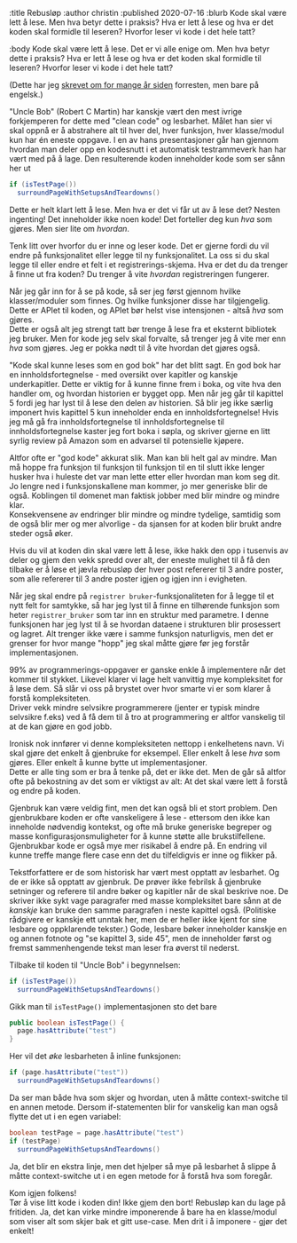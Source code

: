 :title Rebusløp
:author christin
:published 2020-07-16
:blurb
Kode skal være lett å lese. Men hva betyr dette i praksis? 
Hva er lett å lese og hva er det koden skal formidle til leseren? Hvorfor leser vi kode i det hele tatt?

:body 
Kode skal være lett å lese. 
Det er vi alle enige om. Men hva betyr dette i praksis? 
Hva er lett å lese og hva er det koden skal formidle til leseren? 
Hvorfor leser vi kode i det hele tatt?

(Dette har jeg [skrevet om for mange år siden](https://kranglefant.tumblr.com/post/30266564679/programming-like-a-pirate-alt-shift-m) forresten, men bare på engelsk.)

"Uncle Bob" (Robert C Martin) har kanskje vært den mest ivrige forkjemperen for dette med "clean code" og lesbarhet. 
Målet han sier vi skal oppnå er å abstrahere alt til hver del, hver funksjon, hver klasse/modul kun har én eneste oppgave. 
I en av hans presentasjoner går han gjennom hvordan man deler opp en kodesnutt i et automatisk testrammeverk han har vært med på å lage. 
Den resulterende koden inneholder kode som ser sånn her ut 

```java
if (isTestPage())
  surroundPageWithSetupsAndTeardowns()
```


Dette er helt klart lett å lese. 
Men hva er det vi får ut av å lese det? Nesten ingenting! Det inneholder ikke noen kode! Det forteller deg kun _hva_ som gjøres.
Men sier lite om _hvordan_.

Tenk litt over hvorfor du er inne og leser kode. Det er gjerne fordi du vil endre på funksjonalitet eller legge til ny funksjonalitet. 
La oss si du skal legge til eller endre et felt i et registrerings-skjema.  Hva er det du da trenger å finne ut fra koden? 
Du trenger å vite _hvordan_ registreringen fungerer. 

Når jeg går inn for å se på kode, så ser jeg først gjennom hvilke klasser/moduler som finnes. 
Og hvilke funksjoner disse har tilgjengelig. Dette er APIet til koden, og APIet bør helst vise intensjonen - altså _hva_ som gjøres.  
Dette er også alt jeg strengt tatt bør trenge å lese fra et eksternt bibliotek jeg bruker. Men for kode jeg selv skal forvalte, så trenger jeg å vite mer enn _hva_ som gjøres. 
Jeg er pokka nødt til å vite hvordan det gjøres også.

"Kode skal kunne leses som en god bok" har det blitt sagt. En god bok har en innholdsfortegnelse - med oversikt over kapitler og kanskje underkapitler. 
Dette er viktig for å kunne finne frem i boka, og vite hva den handler om, og hvordan historien er bygget opp.
Men når jeg går til kapittel 5 fordi jeg har lyst til å lese den delen av historien. Så blir jeg ikke særlig imponert hvis kapittel 5 kun inneholder 
enda en innholdsfortegnelse! Hvis jeg må gå fra innholdsfortegnelse til innholdsfortegnelse til innholdsfortegnelse kaster jeg fort boka i søpla, og skriver gjerne en litt syrlig review på Amazon som en advarsel til potensielle kjøpere. 

Altfor ofte er "god kode" akkurat slik.  Man kan bli helt gal av mindre.  Man må hoppe fra funksjon til funksjon til funksjon til en til slutt ikke lenger husker hva i huleste det var man lette etter eller hvordan man kom seg dit.
Jo lengre ned i funksjonskallene man kommer, jo mer generiske blir de også. Koblingen til domenet man faktisk jobber med blir mindre og mindre klar.  
Konsekvensene av endringer blir mindre og mindre tydelige, samtidig som de også blir mer og mer alvorlige - da sjansen for at koden blir brukt andre steder også øker.

Hvis du vil at koden din skal være lett å lese, 
ikke hakk den opp i tusenvis av deler og gjem den vekk spredd over alt, der eneste mulighet til å få den tilbake er å løse et jævla rebusløp der hver post refererer til 3 andre poster, som alle refererer til 3 andre poster igjen og igjen inn i evigheten. 
   
Når jeg skal endre på `registrer bruker`-funksjonaliteten for å legge til et nytt felt for samtykke,
så har jeg lyst til å finne en tilhørende funksjon som heter `registrer_bruker` som tar inn en struktur med parametre.  I denne funksjonen 
har jeg lyst til å se hvordan dataene i strukturen blir prosessert og lagret.  Alt trenger ikke være i samme funksjon naturligvis, 
men det er grenser for hvor mange "hopp" jeg skal måtte gjøre før jeg forstår implementasjonen.  

99% av programmerings-oppgaver er ganske enkle å implementere når det kommer til stykket.
Likevel klarer vi lage helt vanvittig mye kompleksitet for å løse dem. 
Så slår vi oss på brystet over hvor smarte vi er som klarer å forstå kompleksiteten.  
Driver vekk mindre selvsikre programmerere (jenter er typisk mindre selvsikre f.eks) ved å få dem til å tro at programmering er altfor vanskelig til at de kan gjøre en god jobb.

Ironisk nok innfører vi denne kompleksiteten nettopp i enkelhetens navn. 
Vi skal gjøre det enkelt å gjenbruke for eksempel. 
Eller enkelt å lese _hva_ som gjøres. 
Eller enkelt å kunne bytte ut implementasjoner.  
Dette er alle ting som er bra å tenke på, det er ikke det. Men de går så altfor ofte på bekostning av det som er viktigst av alt: 
At det skal være lett å forstå og endre på koden.

Gjenbruk kan være veldig fint, men det kan også bli et stort problem.  Den gjenbrukbare koden er ofte vanskeligere å lese - ettersom den ikke kan inneholde nødvendig kontekst, og ofte må bruke generiske begreper og masse konfigurasjonsmuligheter for å kunne støtte alle brukstilfellene.
Gjenbrukbar kode er også mye mer risikabel å endre på. En endring vil kunne treffe mange flere case enn det du tilfeldigvis er inne og flikker på.

Tekstforfattere er de som historisk har vært mest opptatt av lesbarhet. Og de er ikke så opptatt av gjenbruk. 
De prøver ikke febrilsk å gjenbruke setninger og referere til andre bøker og kapitler når de skal beskrive noe. 
De skriver ikke sykt vage paragrafer med masse kompleksitet bare sånn at de _kanskje_ kan bruke den samme paragrafen i neste kapittel også.
(Politiske rådgivere er kanskje ett unntak her, men de er heller ikke kjent for sine lesbare og oppklarende tekster.) 
Gode, lesbare bøker inneholder kanskje en og annen fotnote og "se kapittel 3, side 45", men de inneholder først og fremst sammenhengende tekst man leser fra øverst til nederst.

Tilbake til koden til "Uncle Bob" i begynnelsen: 
 
```java
if (isTestPage()) 
  surroundPageWithSetupsAndTeardowns()

```
Gikk man til `isTestPage()` implementasjonen sto det bare
 
```java
public boolean isTestPage() {
  page.hasAttribute("test")
}
```

Her vil det _øke_ lesbarheten å inline funksjonen:

```java
if (page.hasAttribute("test"))
  surroundPageWithSetupsAndTeardowns() 
```

Da ser man både hva som skjer og hvordan, uten å måtte context-switche til en annen metode. 
Dersom if-statementen blir for vanskelig kan man også flytte det ut i en egen variabel:

```java
boolean testPage = page.hasAttribute("test")
if (testPage)
  surroundPageWithSetupsAndTeardowns() 
```

Ja, det blir en ekstra linje, men det hjelper så mye på lesbarhet å slippe å måtte context-switche ut i en egen metode for å forstå hva som foregår.

Kom igjen folkens!  
Tør å vise litt kode i koden din! Ikke gjem den bort! Rebusløp kan du lage på fritiden. Ja, det kan virke mindre imponerende å bare ha en klasse/modul som viser alt som skjer bak et gitt use-case. 
Men drit i å imponere - gjør det enkelt!  



  
